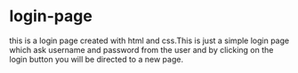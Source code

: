 # login-page
this is a login page created with html and css.This is just a simple login page which ask username and password from the user and by clicking on the login button you will be directed to a new page.
